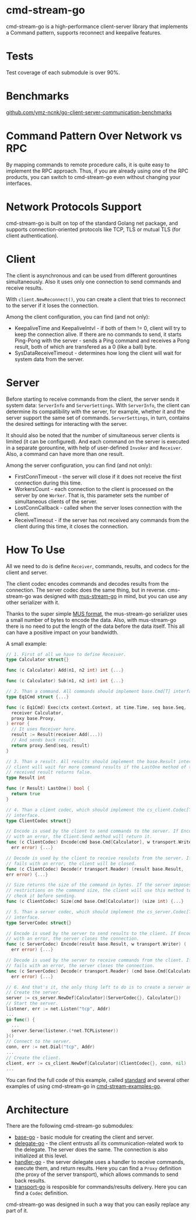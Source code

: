 # cmd-stream-go
cmd-stream-go is a high-performance client-server library that implements a 
Command pattern, supports reconnect and keepalive features.

# Tests
Test coverage of each submodule is over 90%.

# Benchmarks
[github.com/ymz-ncnk/go-client-server-communication-benchmarks](https://github.com/ymz-ncnk/go-client-server-communication-benchmarks)

# Command Pattern Over Network vs RPC
By mapping commands to remote procedure calls, it is quite easy to implement the
RPC approach. Thus, if you are already using one of the RPC products, you can 
switch to cmd-stream-go even without changing your interfaces.

# Network Protocols Support
cmd-stream-go is built on top of the standard Golang net package, and supports 
connection-oriented protocols like TCP, TLS or mutual TLS (for client
authentication).

# Client
The client is asynchronous and can be used from different gorountines 
simultaneously. Also it uses only one connection to send commands and receive 
results.

With `client.NewReconnect()`, you can create a client that tries to reconnect to
the server if it loses the connection.

Among the client configuration, you can find (and not only):
- KeepaliveTime and KeepaliveIntvl - if both of them != 0, client will try to
  keep the connection alive. If there are no commands to send, it starts 
  Ping-Pong with the server - sends a Ping command and receives a Pong result, 
  both of which are transfered as a 0 (like a ball) byte.
- SysDataReceiveTimeout - determines how long the client will wait for system 
  data from the server.

# Server
Before starting to receive commands from the client, the server sends it system 
data: `ServerInfo` and `ServerSettings`. With `ServerInfo`, the client can 
determine  its compatibility with the server, for example, whether it and the 
server support the same set of commands. `ServerSettings`, in turn, contains the 
desired settings for interacting with the server.

It should also be noted that the number of simultaneous server clients is 
limited (it can be configured). And each command on the server is executed in a
separate gorountine, with help of user-defined `Invoker` and `Receiver`. Also, 
a command can have more than one result.

Among the server configuration, you can find (and not only):
- FirstConnTimeout - the server will close if it does not receive the first 
  connection during this time.
- WorkersCount - each connection to the client is processed on the server by one 
  `Worker`.	That is, this parameter sets the number of simultaneous clients 
  of the server.
- LostConnCallback - called when the server loses connection with the client.
- ReceiveTimeout - if the server has not received any commands from the client 
  during this time, it closes the connection.

# How To Use
All we need to do is define `Receiver`, commands, results, and codecs for 
the client and server.

The client codec encodes commands and decodes results from the connection.
The server codec does the same thing, but in reverse. cms-stream-go was designed
with [mus-stream-go](https://github.com/mus-format/mus-stream-go) in mind,
but you can use any other serializer with it.

Thanks to the super simple [MUS format](https://github.com/mus-format/specification), 
the mus-stream-go serializer uses a small number of bytes to encode the data.
Also, with mus-stream-go there is no need to put the length of the data before
the data itself. This all can have a positive impact on your bandwidth.

A small example:
```go
// 1. First of all we have to define Receiver.
type Calculator struct{}

func (c Calculator) Add(n1, n2 int) int {...}

func (c Calculator) Sub(n1, n2 int) int {...}

// 2. Than a command. All commands should implement base.Cmd[T] interface.
type Eq1Cmd struct {...}

func (c Eq1Cmd) Exec(ctx context.Context, at time.Time, seq base.Seq,
  receiver Calculator,
  proxy base.Proxy,
) error {
  // It uses Receiver here.
  result := Result(receiver.Add(...))
  // And sends back result.
  return proxy.Send(seq, result)
}

// 3. Than a result. All results should implement the base.Result interface. The 
// client will wait for more command results if the LastOne method of the 
// received result returns false.
type Result int

func (r Result) LastOne() bool {
  return true
}

// 4. Than a client codec, which should implement the cs_client.Codec[T] 
// interface.
type ClientCodec struct{}

// Encode is used by the client to send commands to the server. If Encode fails
// with an error, the Client.Send method will return it.
func (c ClientCodec) Encode(cmd base.Cmd[Calculator], w transport.Writer) (
  err error) {...}

// Decode is used by the client to receive resulsts from the server. If Decode
// fails with an error, the client will be closed.
func (c ClientCodec) Decode(r transport.Reader) (result base.Result, 
err error) {...}

// Size returns the size of the command in bytes. If the server imposes any
// restrictions on the command size, the client will use this method to
// check it before sending.
func (c ClientCodec) Size(cmd base.Cmd[Calculator]) (size int) {...}

// 5. Than a server codec, which should implement the cs_server.Codec[T] 
// interface.
type ServerCodec struct{}

// Encode is used by the server to send results to the client. If Encode fails
// with an error, the server closes the connection.
func (c ServerCodec) Encode(result base.Result, w transport.Writer) (
  err error) {...}

// Decode is used by the server to receive commands from the client. If Decode
// fails with an error, the server closes the connection.
func (c ServerCodec) Decode(r transport.Reader) (cmd base.Cmd[Calculator],
  err error) {...}

// 6. And that's it, the only thing left to do is to create a server and client.
// Create the server.
server := cs_server.NewDef[Calculator](ServerCodec{}, Calculator{})
// Start the server.
listener, err := net.Listen("tcp", Addr)
...
go func() {
  ...
  server.Serve(listener.(*net.TCPListener))
}()
// Connect to the server.
conn, err := net.Dial("tcp", Addr)
...
// Create the client.
client, err := cs_client.NewDef[Calculator](ClientCodec{}, conn, nil)
...
```
You can find the full code of this example, called 
[standard](https://github.com/cmd-stream/cmd-stream-examples-go/tree/main/standard) 
and several other examples of using cmd-stream-go in 
[cmd-stream-examples-go](https://github.com/cmd-stream/cmd-stream-examples-go).

# Architecture
There are the following cmd-stream-go submodules:
- [base-go](https://github.com/cmd-stream/base-go) - basic module for creating 
  the client and server.
- [delegate-go](https://github.com/cmd-stream/delegate-go) - the client entrusts 
  all its communication-related work to the delegate. The server does the same. 
  The connection is also initialized at this level.
- [handler-go](https://github.com/cmd-stream/handler-go) - the server delegate 
  uses a handler to receive commands, execute them, and return results. Here you 
  can find a `Proxy` definition (the proxy of the server transport), which 
  allows commands to send back results.
- [transport-go](https://github.com/cmd-stream/transport-go) is resposible for 
  commands/results delivery. Here you can find a `Codec` definition.

cmd-stream-go was designed in such a way that you can easily replace any part of 
it.